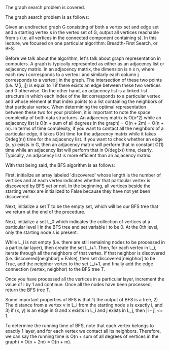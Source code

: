 The graph search problem is covered.

The graph search problem is as follows:

Given an undirected graph G consisting of both a vertex set and edge set and a starting vertex s in the vertex set of G, output all vertices reachable from s (i.e. all vertices
in the connected component containing s). In this lecture, we focused on one particular algorithm: Breadth-First Search, or BFS.

Before we talk about the algorithm, let's talk about graph representation in computers. A graph is typically represented as either as an adjacency list or adjacency matrix. 
In an adjacency matrix, the dimension is n x n, where each row i corresponds to a vertex i and similarly each column j corresponds to a vertex j in the graph. The intersection
of these two points (i.e. M[i, j]) is equal to 1 if there exists an edge between these two vertices and 0 otherwise. On the other hand, an adjacency list is a linked-list
structure in which each index of the list corresponds to a particular vertex and whose element at that index points to a list containing the neighbors of that particular
vertex. When determining the optimal representation between these two for your problem, it is important to note the space complexity of both data structures. An adjacency matrix is 
O(n^2) while an adjacency list is O(n + sum of all degrees in the graph) = O(n + 2m) = O(n + m). In terms of time complexity, if you want to contact all the neighbors of a 
particular edge, it takes O(n) time for the adjacency matrix while it takes O(deg(n)) time for the adjacency list. If you want to check whether an edge (x, y) exists in G, 
then an adjacency matrix will perform that in constant O(1) time while an adjacency list will perform that in O(deg(x)) time, clearly. Typically, an adjacency list is 
more efficient than an adjacency matrix. 

With that being said, the BFS algorithm is as follows:

First, initialize an array labeled 'discovered' whose length is the number of vertices and at each vertex indicates whether that particular vertex is discovered by BFS yet or not.
In the beginning, all vertices beside the starting vertex are initialized to False because they have not yet been discovered. 

Next, initialize a set T to be the empty set, which will be our BFS tree that we return at the end of the procedure. 

Next, initialize a set L_0 which indicates the collection of vertices at a particular level i in the BFS tree and set variable i to be 0. At the 0th level, 
only the starting node s is present. 

While L_i is not empty (i.e. there are still remaining nodes to be processed in a particular layer), then create the set L_i+1. Then, for each vertex in L_i, iterate through
all the neighbors of that vertex. If that neighbor is discovered (i.e. discovered[neighbor] = False), then set discovered[neigbhor] to be True, add the neigbhor vertex to the 
set L_i+1, and finally add the edge connection (vertex, neigbhor) to the BFS tree T. 

Once you have processed all the vertices in a particular layer, increment the value of i by 1 and continue. Once all the nodes have been processed, return the BFS tree T. 

Some important properties of BFS is that 1) the output of BFS is a tree, 2) The distance from a vertex v in L_i from the starting node s is exactly i, and 3) if (x, y) is an 
edge in G and x exists in L_i and j exists in L_j, then |i - j| <= 1. 

To determine the running time of BFS, note that each vertex belongs to exactly 1 layer, and for each vertex we contact all its neighbors. Therefore, we can say the running time
is O(n + sum of all degrees of vertices in the graph) = O(n + 2m) = O(n + m). 
